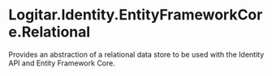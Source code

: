 # Logitar.Identity.EntityFrameworkCore.Relational

Provides an abstraction of a relational data store to be used with the Identity API and Entity
Framework Core.
